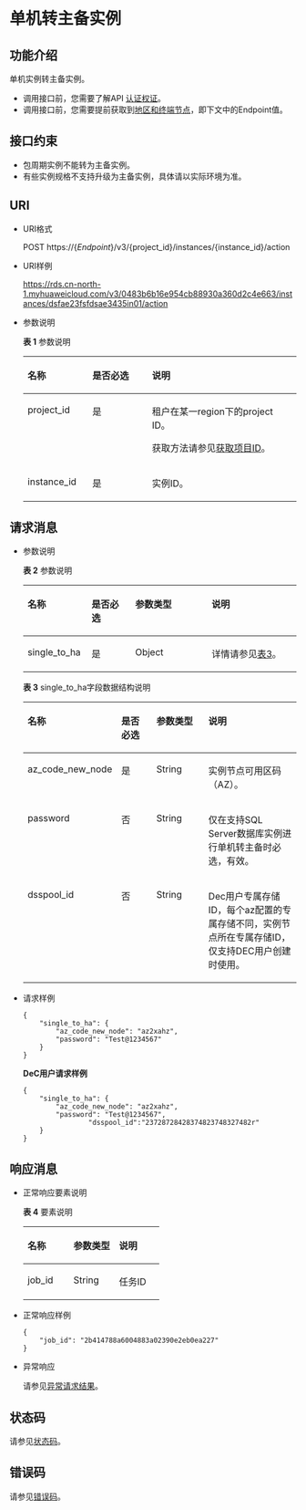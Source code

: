 # 单机转主备实例<a name="rds_01_0103"></a>

## 功能介绍<a name="section4347141443619"></a>

单机实例转主备实例。

-   调用接口前，您需要了解API  [认证权证](认证鉴权.md)。
-   调用接口前，您需要提前获取到[地区和终端节点](http://developer.huaweicloud.com/endpoint)，即下文中的Endpoint值。

## 接口约束<a name="section142651251192813"></a>

-   包周期实例不能转为主备实例。
-   有些实例规格不支持升级为主备实例，具体请以实际环境为准。

## URI<a name="section141115479403"></a>

-   URI格式

    POST https://\{_Endpoint_\}/v3/\{project\_id\}/instances/\{instance\_id\}/action

-   URI样例

    https://rds.cn-north-1.myhuaweicloud.com/v3/0483b6b16e954cb88930a360d2c4e663/instances/dsfae23fsfdsae3435in01/action

-   参数说明

    **表 1**  参数说明

    <a name="table1722624711242"></a>
    <table><thead align="left"><tr id="row113771478241"><th class="cellrowborder" valign="top" width="23.69%" id="mcps1.2.4.1.1"><p id="p8377647162410"><a name="p8377647162410"></a><a name="p8377647162410"></a>名称</p>
    </th>
    <th class="cellrowborder" valign="top" width="21.8%" id="mcps1.2.4.1.2"><p id="p15377347112411"><a name="p15377347112411"></a><a name="p15377347112411"></a>是否必选</p>
    </th>
    <th class="cellrowborder" valign="top" width="54.510000000000005%" id="mcps1.2.4.1.3"><p id="p133778478248"><a name="p133778478248"></a><a name="p133778478248"></a>说明</p>
    </th>
    </tr>
    </thead>
    <tbody><tr id="row43771447192411"><td class="cellrowborder" valign="top" width="23.69%" headers="mcps1.2.4.1.1 "><p id="p18377184716242"><a name="p18377184716242"></a><a name="p18377184716242"></a>project_id</p>
    </td>
    <td class="cellrowborder" valign="top" width="21.8%" headers="mcps1.2.4.1.2 "><p id="p13377164712415"><a name="p13377164712415"></a><a name="p13377164712415"></a>是</p>
    </td>
    <td class="cellrowborder" valign="top" width="54.510000000000005%" headers="mcps1.2.4.1.3 "><p id="p1437794711246"><a name="p1437794711246"></a><a name="p1437794711246"></a>租户在某一region下的project ID。</p>
    <p id="p587911805216"><a name="p587911805216"></a><a name="p587911805216"></a>获取方法请参见<a href="获取项目ID.md">获取项目ID</a>。</p>
    </td>
    </tr>
    <tr id="row14377174713244"><td class="cellrowborder" valign="top" width="23.69%" headers="mcps1.2.4.1.1 "><p id="p12377194715246"><a name="p12377194715246"></a><a name="p12377194715246"></a>instance_id</p>
    </td>
    <td class="cellrowborder" valign="top" width="21.8%" headers="mcps1.2.4.1.2 "><p id="p12377124752411"><a name="p12377124752411"></a><a name="p12377124752411"></a>是</p>
    </td>
    <td class="cellrowborder" valign="top" width="54.510000000000005%" headers="mcps1.2.4.1.3 "><p id="p1337818471248"><a name="p1337818471248"></a><a name="p1337818471248"></a>实例ID。</p>
    </td>
    </tr>
    </tbody>
    </table>


## 请求消息<a name="section7982125194512"></a>

-   参数说明

    **表 2**  参数说明

    <a name="table10237144762417"></a>
    <table><thead align="left"><tr id="row8378194702410"><th class="cellrowborder" valign="top" width="23.380000000000003%" id="mcps1.2.5.1.1"><p id="p037854722412"><a name="p037854722412"></a><a name="p037854722412"></a>名称</p>
    </th>
    <th class="cellrowborder" valign="top" width="15.950000000000001%" id="mcps1.2.5.1.2"><p id="p1378184718243"><a name="p1378184718243"></a><a name="p1378184718243"></a>是否必选</p>
    </th>
    <th class="cellrowborder" valign="top" width="27.96%" id="mcps1.2.5.1.3"><p id="p1437884782417"><a name="p1437884782417"></a><a name="p1437884782417"></a>参数类型</p>
    </th>
    <th class="cellrowborder" valign="top" width="32.71%" id="mcps1.2.5.1.4"><p id="p103785475246"><a name="p103785475246"></a><a name="p103785475246"></a>说明</p>
    </th>
    </tr>
    </thead>
    <tbody><tr id="row14378947162414"><td class="cellrowborder" valign="top" width="23.380000000000003%" headers="mcps1.2.5.1.1 "><p id="p1937814772416"><a name="p1937814772416"></a><a name="p1937814772416"></a>single_to_ha</p>
    <p id="p237894732416"><a name="p237894732416"></a><a name="p237894732416"></a></p>
    </td>
    <td class="cellrowborder" valign="top" width="15.950000000000001%" headers="mcps1.2.5.1.2 "><p id="p1437810472247"><a name="p1437810472247"></a><a name="p1437810472247"></a>是</p>
    </td>
    <td class="cellrowborder" valign="top" width="27.96%" headers="mcps1.2.5.1.3 "><p id="a9a9492e05cb648e885d1e747a339d04d"><a name="a9a9492e05cb648e885d1e747a339d04d"></a><a name="a9a9492e05cb648e885d1e747a339d04d"></a>Object</p>
    </td>
    <td class="cellrowborder" valign="top" width="32.71%" headers="mcps1.2.5.1.4 "><p id="p7378154702413"><a name="p7378154702413"></a><a name="p7378154702413"></a>详情请参见<a href="#table724844712247">表3</a>。</p>
    </td>
    </tr>
    </tbody>
    </table>

    **表 3**  single\_to\_ha字段数据结构说明

    <a name="table724844712247"></a>
    <table><thead align="left"><tr id="row1378174752416"><th class="cellrowborder" valign="top" width="23.97%" id="mcps1.2.5.1.1"><p id="p203801947132417"><a name="p203801947132417"></a><a name="p203801947132417"></a>名称</p>
    </th>
    <th class="cellrowborder" valign="top" width="14.979999999999999%" id="mcps1.2.5.1.2"><p id="p16380154717240"><a name="p16380154717240"></a><a name="p16380154717240"></a>是否必选</p>
    </th>
    <th class="cellrowborder" valign="top" width="21.16%" id="mcps1.2.5.1.3"><p id="p2038014711241"><a name="p2038014711241"></a><a name="p2038014711241"></a>参数类型</p>
    </th>
    <th class="cellrowborder" valign="top" width="39.89%" id="mcps1.2.5.1.4"><p id="p7380447132415"><a name="p7380447132415"></a><a name="p7380447132415"></a>说明</p>
    </th>
    </tr>
    </thead>
    <tbody><tr id="row1380174782410"><td class="cellrowborder" valign="top" width="23.97%" headers="mcps1.2.5.1.1 "><p id="p1070112015404"><a name="p1070112015404"></a><a name="p1070112015404"></a>az_code_new_node</p>
    </td>
    <td class="cellrowborder" valign="top" width="14.979999999999999%" headers="mcps1.2.5.1.2 "><p id="p17380174752410"><a name="p17380174752410"></a><a name="p17380174752410"></a>是</p>
    </td>
    <td class="cellrowborder" valign="top" width="21.16%" headers="mcps1.2.5.1.3 "><p id="p14380747142416"><a name="p14380747142416"></a><a name="p14380747142416"></a>String</p>
    </td>
    <td class="cellrowborder" valign="top" width="39.89%" headers="mcps1.2.5.1.4 "><p id="p5380174702410"><a name="p5380174702410"></a><a name="p5380174702410"></a>实例节点可用区码（AZ）。</p>
    </td>
    </tr>
    <tr id="row153801547112418"><td class="cellrowborder" valign="top" width="23.97%" headers="mcps1.2.5.1.1 "><p id="p11380124713240"><a name="p11380124713240"></a><a name="p11380124713240"></a>password</p>
    </td>
    <td class="cellrowborder" valign="top" width="14.979999999999999%" headers="mcps1.2.5.1.2 "><p id="p438011474242"><a name="p438011474242"></a><a name="p438011474242"></a>否</p>
    </td>
    <td class="cellrowborder" valign="top" width="21.16%" headers="mcps1.2.5.1.3 "><p id="p2038014472246"><a name="p2038014472246"></a><a name="p2038014472246"></a>String</p>
    </td>
    <td class="cellrowborder" valign="top" width="39.89%" headers="mcps1.2.5.1.4 "><p id="p6380194714248"><a name="p6380194714248"></a><a name="p6380194714248"></a>仅在支持SQL Server数据库实例进行单机转主备时必选，有效。</p>
    </td>
    </tr>
    <tr id="row45693441106"><td class="cellrowborder" valign="top" width="23.97%" headers="mcps1.2.5.1.1 "><p id="p186489315519"><a name="p186489315519"></a><a name="p186489315519"></a>dsspool_id</p>
    </td>
    <td class="cellrowborder" valign="top" width="14.979999999999999%" headers="mcps1.2.5.1.2 "><p id="p46481131255"><a name="p46481131255"></a><a name="p46481131255"></a>否</p>
    </td>
    <td class="cellrowborder" valign="top" width="21.16%" headers="mcps1.2.5.1.3 "><p id="p5648131355"><a name="p5648131355"></a><a name="p5648131355"></a>String</p>
    </td>
    <td class="cellrowborder" valign="top" width="39.89%" headers="mcps1.2.5.1.4 "><p id="p1078920116611"><a name="p1078920116611"></a><a name="p1078920116611"></a>Dec用户专属存储ID，每个az配置的专属存储不同，实例节点所在专属存储ID，仅支持DEC用户创建时使用。</p>
    </td>
    </tr>
    </tbody>
    </table>


-   请求样例

    ```
    {
    	"single_to_ha": {
    		"az_code_new_node": "az2xahz",
    		"password": "Test@1234567"
    	}
    }
    ```

    **DeC用户请求样例**

    ```
    {
    	"single_to_ha": {
    		"az_code_new_node": "az2xahz",
    		"password": "Test@1234567",
                    "dsspool_id":"23728728428374823748327482r"
    	}
    }
    ```


## 响应消息<a name="section1743185854817"></a>

-   正常响应要素说明

    **表 4**  要素说明

    <a name="table8260144712417"></a>
    <table><thead align="left"><tr id="row183811472249"><th class="cellrowborder" valign="top" width="33.68%" id="mcps1.2.4.1.1"><p id="p15381174742414"><a name="p15381174742414"></a><a name="p15381174742414"></a>名称</p>
    </th>
    <th class="cellrowborder" valign="top" width="33.47%" id="mcps1.2.4.1.2"><p id="p2381184762415"><a name="p2381184762415"></a><a name="p2381184762415"></a>参数类型</p>
    </th>
    <th class="cellrowborder" valign="top" width="32.85%" id="mcps1.2.4.1.3"><p id="p2381747192410"><a name="p2381747192410"></a><a name="p2381747192410"></a>说明</p>
    </th>
    </tr>
    </thead>
    <tbody><tr id="row53813477240"><td class="cellrowborder" valign="top" width="33.68%" headers="mcps1.2.4.1.1 "><p id="p738144712412"><a name="p738144712412"></a><a name="p738144712412"></a>job_id</p>
    </td>
    <td class="cellrowborder" valign="top" width="33.47%" headers="mcps1.2.4.1.2 "><p id="p17381164712247"><a name="p17381164712247"></a><a name="p17381164712247"></a>String</p>
    </td>
    <td class="cellrowborder" valign="top" width="32.85%" headers="mcps1.2.4.1.3 "><p id="p5381104711241"><a name="p5381104711241"></a><a name="p5381104711241"></a>任务ID</p>
    </td>
    </tr>
    </tbody>
    </table>


-   正常响应样例

    ```
    {
    	"job_id": "2b414788a6004883a02390e2eb0ea227"
    }
    ```

-   异常响应

    请参见[异常请求结果](异常请求结果.md)。


## 状态码<a name="section4778540915440"></a>

请参见[状态码](状态码.md)。

## 错误码<a name="section946032144017"></a>

请参见[错误码](错误码.md)。

